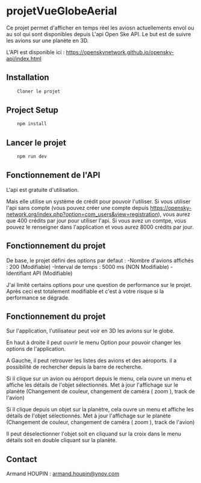 # projetVueGlobeAerial

Ce projet permet d'afficher en temps réel les aviosn actuellements envol ou au sol qui sont disponibles depuis L'api Open Ske API. Le but est de suivre les avions sur une planète en 3D.

L'API est disponible ici : https://openskynetwork.github.io/opensky-api/index.html

## Installation

```sh
    Cloner le projet
```

## Project Setup
```sh
    npm install
```

## Lancer le projet
```sh
    npm run dev
```

## Fonctionnement de l'API

L'api est gratuite d'utilisation.

Mais elle utilise un système de crédit pour pouvoir l'utiliser. 
Si vous utiliser l'api sans compte (vous pouvez créer une compte depuis https://opensky-network.org/index.php?option=com_users&view=registration), vous aurez que 400 crédits par jour pour utiliser l'api.
Si vous avez un comtpe, vous pouvez le renseigner dans l'application et vous aurez 8000 crédits par jour.

## Fonctionnement du projet

De base, le projet défini des options par defaut :
    -Nombre d'avions affichés : 200 (Modifiable)
    -Interval de temps : 5000 ms (NON Modifiable)
    -Identifiant API (Modifiable)

J'ai limité certains options pour une question de performance sur le projet. Après ceci est totalement modifiable et c'est à votre risque si la performance se dégrade.

## Fonctionnement du projet

Sur l'application, l'utilisateur peut voir en 3D les avions sur le globe.

En haut à droite il peut ouvrir le menu Option pour pouvoir changer les options de l'application.

A Gauche, il peut retrouver les listes des avions et des aéroports. il a possibilité de rechercher depuis la barre de recherche.

Si il clique sur un avion ou aéroport depuis le menu, cela ouvre un menu et affiche les détails de l'objet sélectionnés. Met à jour l'affichage sur le planète (Changement de couleur, changement de caméra ( zoom ), track de l'avion)

Si il clique depuis un objet sur la planètre, cela ouvre un menu et affiche les détails de l'objet sélectionnés. Met à jour l'affichage sur le planète (Changement de couleur, changement de caméra ( zoom ), track de l'avion)

Il peut déselectionner l'objet soit en cliquand sur la croix dans le menu détails soit en double cliquant sur la planète.

## Contact
Armand HOUPIN : armand.houpin@ynov.com